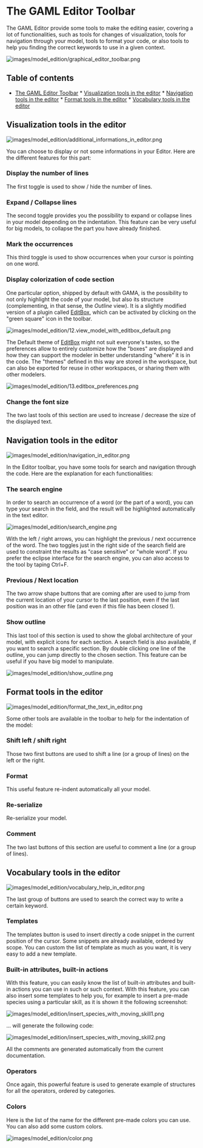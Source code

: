 # The GAML Editor Toolbar

The GAML Editor provide some tools to make the editing easier, covering a lot of functionalities, such as tools for changes of visualization, tools for navigation through your model, tools to format your code, or also tools to help you finding the correct keywords to use in a given context.

![images/model_edition/graphical_editor_toolbar.png](images/model_edition/graphical_editor_toolbar.png)

## Table of contents

* [The GAML Editor Toolbar](#the-gaml-editor-toolbar)
    	* [Visualization tools in the editor](#visualization-tools-in-the-editor)
    	* [Navigation tools in the editor](#navigation-tools-in-the-editor)
    	* [Format tools in the editor](#format-tools-in-the-editor)
    	* [Vocabulary tools in the editor](#vocabulary-tools-in-the-editor)

## Visualization tools in the editor

![images/model_edition/additional_informations_in_editor.png](images/model_edition/additional_informations_in_editor.png)

You can choose to display or not some informations in your Editor. Here are the different features for this part:

### Display the number of lines

The first toggle is used to show / hide the number of lines.

### Expand / Collapse lines

The second toggle provides you the possibility to expand or collapse lines in your model depending on the indentation. This feature can be very useful for big models, to collapse the part you have already finished.

### Mark the occurrences

This third toggle is used to show occurrences when your cursor is pointing on one word.

### Display colorization of code section

One particular option, shipped by default with GAMA, is the possibility to not only highlight the code of your model, but also its structure (complementing, in that sense, the *Outline* view). It is a slightly modified version of a plugin called [EditBox](http://sourceforge.net/projects/editbox/), which can be activated by clicking on the "green square" icon in the toolbar.

![images/model_edition/12.view_model_with_editbox_default.png](images/model_edition/12.view_model_with_editbox_default.png)

The Default theme of [EditBox](http://sourceforge.net/projects/editbox/) might not suit everyone's tastes, so the preferences allow to entirely customize how the "boxes" are displayed and how they can support the modeler in better understanding "where" it is in the code. The "themes" defined in this way are stored in the workspace, but can also be exported for reuse in other workspaces, or sharing them with other modelers.

![images/model_edition/13.editbox_preferences.png](images/model_edition/13.editbox_preferences.png)

### Change the font size

The two last tools of this section are used to increase / decrease the size of the displayed text.

## Navigation tools in the editor

![images/model_edition/navigation_in_editor.png](images/model_edition/navigation_in_editor.png)

In the Editor toolbar, you have some tools for search and navigation through the code. Here are the explanation for each functionalities:

### The search engine

In order to search an occurrence of a word (or the part of a word), you can type your search in the field, and the result will be highlighted automatically in the text editor.

![images/model_edition/search_engine.png](images/model_edition/search_engine.png)

With the left / right arrows, you can highlight the previous / next occurrence of the word. The two toggles just in the right side of the search field are used to constraint the results as "case sensitive" or "whole word". If you prefer the eclipse interface for the search engine, you can also access to the tool by taping Ctrl+F.

### Previous / Next location

The two arrow shape buttons that are coming after are used to jump from the current location of your cursor to the last position, even if the last position was in an other file (and even if this file has been closed !).

### Show outline

This last tool of this section is used to show the global architecture of your model, with explicit icons for each section. A search field is also available, if you want to search a specific section. By double clicking one line of the outline, you can jump directly to the chosen section. This feature can be useful if you have big model to manipulate.

![images/model_edition/show_outline.png](images/model_edition/show_outline.png)

## Format tools in the editor

![images/model_edition/format_the_text_in_editor.png](images/model_edition/format_the_text_in_editor.png)

Some other tools are available in the toolbar to help for the indentation of the model:

### Shift left / shift right

Those two first buttons are used to shift a line (or a group of lines) on the left or the right.

### Format

This useful feature re-indent automatically all your model.

### Re-serialize

Re-serialize your model.

### Comment

The two last buttons of this section are useful to comment a line (or a group of lines).

## Vocabulary tools in the editor

![images/model_edition/vocabulary_help_in_editor.png](images/model_edition/vocabulary_help_in_editor.png)

The last group of buttons are used to search the correct way to write a certain keyword.

### Templates

The templates button is used to insert directly a code snippet in the current position of the cursor. Some snippets are already available, ordered by scope. You can custom the list of template as much as you want, it is very easy to add a new template.

### Built-in attributes, built-in actions

With this feature, you can easily know the list of built-in attributes and built-in actions you can use in such or such context. With this feature, you can also insert some templates to help you, for example to insert a pre-made species using a particular skill, as it is shown it the following screenshot:

![images/model_edition/insert_species_with_moving_skill1.png](images/model_edition/insert_species_with_moving_skill1.png)

... will generate the following code:

![images/model_edition/insert_species_with_moving_skill2.png](images/model_edition/insert_species_with_moving_skill2.png)

All the comments are generated automatically from the current documentation.

### Operators

Once again, this powerful feature is used to generate example of structures for all the operators, ordered by categories.

### Colors

Here is the list of the name for the different pre-made colors you can use. You can also add some custom colors.

![images/model_edition/color.png](images/model_edition/color.png)